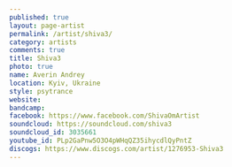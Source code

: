 ```yaml
---
published: true
layout: page-artist
permalink: /artist/shiva3/
category: artists
comments: true
title: Shiva3
photo: true
name: Averin Andrey
location: Kyiv, Ukraine
style: psytrance
website: 
bandcamp: 
facebook: https://www.facebook.com/ShivaOmArtist
soundcloud: https://soundcloud.com/shiva3
soundcloud_id: 3035661
youtube_id: PLp2GaPnw5O3O4pWHqQZ35ihycdlQyPntZ
discogs: https://www.discogs.com/artist/1276953-Shiva3
---
```

